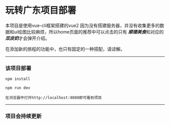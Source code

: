 # 玩转广东项目部署

本项目是使用vue-cli框架搭建的vue2
因为没有搭建服务器，并没有收集更多的数据和ui绘图比较麻烦，所以home页面的推荐中可以点击的只有 ***顺德美食***和对应的***双皮奶***才会弹开介绍。

在添加新的旅程的功能中，也只有固定的一种搭配，请谅解。
<hr>

### 该项目部署
```
npm install 
```

```
npm run dev
```
```
在浏览器中打开http://localhost:8080即可看到项目
```

<hr>

### 项目会持续更新


